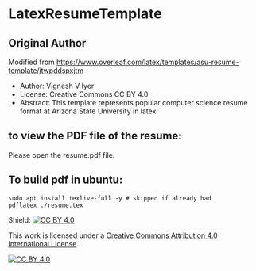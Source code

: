 # LatexResumeTemplate

## Original Author

Modified from https://www.overleaf.com/latex/templates/asu-resume-template/jtwpddspxjtm

- Author: Vignesh V Iyer
- License: Creative Commons CC BY 4.0
- Abstract: This template represents popular computer science resume format at Arizona State University in latex.

## to view the PDF file of the resume:

Please open the resume.pdf file.

## To build pdf in ubuntu:

```
sudo apt install texlive-full -y # skipped if already had
pdflatex ./resume.tex 
```

Shield: [![CC BY 4.0][cc-by-shield]][cc-by]

This work is licensed under a
[Creative Commons Attribution 4.0 International License][cc-by].

[![CC BY 4.0][cc-by-image]][cc-by]

[cc-by]: http://creativecommons.org/licenses/by/4.0/
[cc-by-image]: https://i.creativecommons.org/l/by/4.0/88x31.png
[cc-by-shield]: https://img.shields.io/badge/License-CC%20BY%204.0-lightgrey.svg